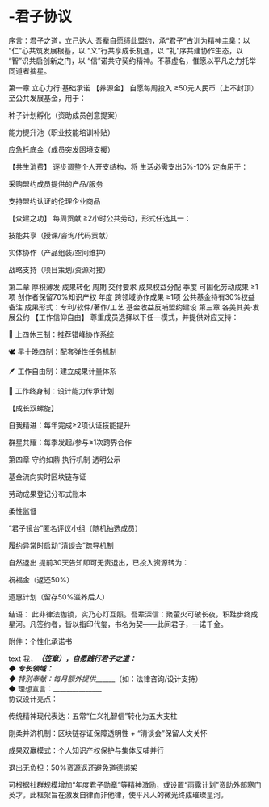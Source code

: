 # -君子协议
序言：君子之道，立己达人
吾辈自愿缔此盟约，承“君子”古训为精神圭臬：以 “仁”心共筑发展根基，以 “义”行共享成长机遇，以 “礼”序共建协作生态，以 “智”识共启创新之门，以 “信”诺共守契约精神。不慕虚名，惟愿以平凡之力托举同道者摘星。

第一章 立心力行·基础承诺
【养源金】
自愿每周投入 ≥50元人民币（上不封顶）至公共发展基金，用于：

种子计划孵化（资助成员创意提案）

能力提升池（职业技能培训补贴）

应急托底金（成员突发困境支援）

【共生消费】
逐步调整个人开支结构，将 生活必需支出5%-10% 定向用于：

采购盟约成员提供的产品/服务

支持盟约认证的伦理企业商品

【众建之功】
每周贡献 ≥2小时公共劳动，形式任选其一：

技能共享（授课/咨询/代码贡献）

实体协作（产品组装/空间维护）

战略支持（项目策划/资源对接）

第二章 厚积薄发·成果转化
周期	交付要求	成果权益分配
季度	可固化劳动成果 ≥1项	创作者保留70%知识产权
年度	跨领域协作成果 ≥1项	公共基金持有30%权益
备注	成果形式：专利/软件/著作/工艺	基金收益反哺盟约建设
第三章 各美其美·发展公约
【工作信仰自由】
尊重成员选择以下任一模式，并提供对应支持：

🌿 上四休三制：推荐错峰协作系统

🕊 早十晚四制：配套弹性任务机制

🪶 工作自由制：建立成果计量体系

🌲 工作终身制：设计能力传承计划

【成长双螺旋】

自我精进：每年完成≥2项认证技能提升

群星共耀：每季发起/参与≥1次跨界合作

第四章 守约如鼎·执行机制
透明公示

基金流向实时区块链存证

劳动成果登记分布式账本

柔性监督

“君子镜台”匿名评议小组（随机抽选成员）

履约异常时启动“清谈会”疏导机制

自然退出
提前30天告知即可无责退出，已投入资源转为：

祝福金（返还50%）

遗惠计划（留存50%滋养后人）

结语：
此非律法枷锁，实乃心灯互照。吾辈深信：聚萤火可破长夜，积跬步终成星河。凡签约者，皆以指印代玺，书名为契——此间君子，一诺千金。

附件：个性化承诺书

text
我，________________（签章），自愿践行君子之道：  
◆ 专长领域：_______________  
◆ 特别奉献：每月额外提供_______（如：法律咨询/设计支持）  
◆ 理想宣言：_______________  
协议设计亮点：

传统精神现代表达：五常“仁义礼智信”转化为五大支柱

刚柔并济机制：区块链存证保障透明性 + “清谈会”保留人文关怀

成果双赢模式：个人知识产权保护与集体反哺并行

退出无负担：50%资源返还避免道德绑架

可根据社群规模增加“年度君子勋章”等精神激励，或设置“雨露计划”资助外部寒门英才。此框架旨在激发自律而非他律，使平凡人的微光终成璀璨星河。
